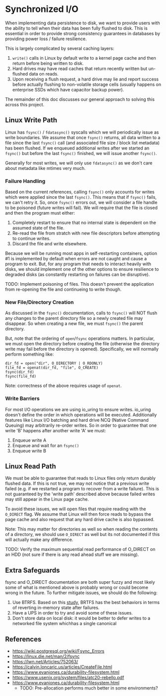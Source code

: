 # Synchronized I/O

When implementing data persistence to disk, we want to provide users with the ability to tell when their data has been fully flushed to disk. This is essential in order to provide strong consistency guarantees in databases by providing power loss / failure resilience.

This is largely complicated by several caching layers:

1. `write()` calls in Linux by default write to a kernel page cache and then return before being written to disk.
2. Hard drives may have read caches that return recently written but un-flushed data on reads.
3. Upon receiving a flush request, a hard drive may lie and report success before actually flushing to non-volatile storage cells (usually happens on enterprise SSDs which have capacitor backup power).

The remainder of this doc discusses our general approach to solving this across this project.

## Linux Write Path

Linux has `fsync()` / `fdatasync()` syscalls which we will periodically issue as write boundaries. We assume that once `fsync()` returns, all data written to a file since the last `fsync()` call (and associated file size / block list metadata) has been flushed. If we enqueued additional writes after we started an `fsync()` but before the last `fsync()` finished, we will issue another `fsync()`.

Generally for most writes, we will only use `fdatasync()` as we don't care about metadata like mtimes very much.

### Failure Handling

Based on the current references, calling `fsync()` only accounts for writes which were applied since the last `fsync()`. This means that if `fsync()` fails, we can't retry it. So, once `fsync()` errors out, we will consider a file handle to be poisoned (future writes will fail). We will require that the file is closed and then the program must either:

1. Completely restart to ensure that no internal state is dependent on the assumed state of the file.
2. Re-read the file from stratch with new file descriptors before attempting to continue writes.
3. Discard the file and write elsewhere.

Because we will be running most apps in self-restarting containers, option #1 is implemented by default when errors are not caught and cause a program to exit. But, for any program that needs to interact heavily with disks, we should implement one of the other options to ensure resilience to degraded disks (as constantly restarting on failures can be disruptive).

TODO: Implement poisoning of files. This doesn't prevent the application from re-opening the file and continueing to write though.

### New File/Directory Creation

As discussed in the `fsync()` documentation, calls to `fsync()` will NOT flush any changes to the parent directory file so a newly created file may disappear. So when creating a new file, we must `fsync()` the parent directory.

But, note that the ordering of `open`/`fsync` operations matters. In particular, we must open the directory before creating the file (otherwise the directory write may fail before the directory is opened). Specifically, we will normally perform something like:

```
dir_fd = open("dir", O_DIRECTORY | O_RDONLY)
file_fd = openat(dir_fd, "file", O_CREATE)
fsync(dir_fd)
fsync(file_fd)
```

Note: correctness of the above requires usage of `openat`.

### Write Barriers

For most I/O operations we are using io_uring to ensure writes. io_uring doesn't define the order in which operations will be executed. Additionally features like Linux I/O batching and hard drive NCQ (Native Command Queuing) may arbitrarily re-order writes. So in order to guarantee that one write 'B' happens after another write 'A' we must:

1. Enqueue write A
2. Enqueue and wait for an `fsync()`
3. Enqueue write B

## Linux Read Path

We must be able to guarantee that reads to Linux files only return durably flushed data. If this is not true, we may not notice that a previous write failed (e.g. if we restarted a program to recover from a write failure). This is not guaranteed by the 'write path' described above because failed writes may still appear in the Linux page cache.

To avoid these issues, we will open files that require reading with the `O_DIRECT` flag. We assume that Linux will then force reads to bypass the page cache and also request that any hard drive cache is also bypassed.

Note: This may matter for directories as well so when reading the contents of a directory, we should use `O_DIRECT` as well but its not documented if this will actually make any difference.

TODO: Verify the maximum sequential read performance of O_DIRECT on an HDD (not sure if there is any read ahead stuff we are missing).

## Extra Safeguards

fsync and O_DIRECT documentation are both super fuzzy and most likely some of what is mentioned above is probably wrong or could become wrong in the future. To further mitigate issues, we should do the following:

1. Use BTRFS. Based on this [study](https://www.usenix.org/system/files/atc20-rebello.pdf), BRTFS has the best behaviors in terms of reverting in-memory state after failures.
2. Have a UPS in order to try and avoid some of these issues.
3. Don't store data on local disk: it would be better to defer writes to a networked file system whichhas a single canonical 

## References

- https://wiki.postgresql.org/wiki/Fsync_Errors
- https://linux.die.net/man/2/fsync
- https://lwn.net/Articles/752063/
- https://calvin.loncaric.us/articles/CreateFile.html
- https://www.evanjones.ca/durability-filesystem.html
- https://www.usenix.org/system/files/atc20-rebello.pdf
- https://www.evanjones.ca/durability-filesystem.html
  - TODO: Pre-allocation performs much better in some environments?